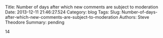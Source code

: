 Title: Number of days after which new comments are subject to moderation
Date: 2013-12-11 21:46:27.524
Category: blog
Tags: 
Slug: Number-of-days-after-which-new-comments-are-subject-to-moderation
Authors: Steve Theodore
Summary: pending

14

